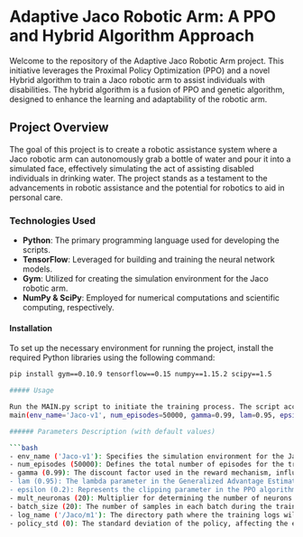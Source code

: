 # Adaptive Jaco Robotic Arm: A PPO and Hybrid Algorithm Approach

Welcome to the repository of the Adaptive Jaco Robotic Arm project. This initiative leverages the Proximal Policy Optimization (PPO) and a novel Hybrid algorithm to train a Jaco robotic arm to assist individuals with disabilities. The hybrid algorithm is a fusion of PPO and genetic algorithm, designed to enhance the learning and adaptability of the robotic arm.

## Project Overview

The goal of this project is to create a robotic assistance system where a Jaco robotic arm can autonomously grab a bottle of water and pour it into a simulated face, effectively simulating the act of assisting disabled individuals in drinking water. The project stands as a testament to the advancements in robotic assistance and the potential for robotics to aid in personal care.

### Technologies Used

- **Python**: The primary programming language used for developing the scripts.
- **TensorFlow**: Leveraged for building and training the neural network models.
- **Gym**: Utilized for creating the simulation environment for the Jaco robotic arm.
- **NumPy & SciPy**: Employed for numerical computations and scientific computing, respectively.

#### Installation

To set up the necessary environment for running the project, install the required Python libraries using the following command:

```bash
pip install gym==0.10.9 tensorflow==0.15 numpy==1.15.2 scipy==1.5

##### Usage

Run the MAIN.py script to initiate the training process. The script accepts several parameters that influence the training dynamics. Edit the following line in MAIN.py to customize the training:
main(env_name='Jaco-v1', num_episodes=50000, gamma=0.99, lam=0.95, epsilon=0.2, mult_neuronas=20, batch_size=20, log_name='/Jaco/m1', policy_std=0)

###### Parameters Description (with default values)

```bash
- env_name ('Jaco-v1'): Specifies the simulation environment for the Jaco robotic arm.
- num_episodes (50000): Defines the total number of episodes for the training session.
- gamma (0.99): The discount factor used in the reward mechanism, influencing the agent's focus on short-term vs. long-term rewards.
- lam (0.95): The lambda parameter in the Generalized Advantage Estimation (GAE), determining the trade-off between bias and variance in the estimation.
- epsilon (0.2): Represents the clipping parameter in the PPO algorithm, helping to maintain the policy's stability.
- mult_neuronas (20): Multiplier for determining the number of neurons in each layer of the neural network.
- batch_size (20): The number of samples in each batch during the training process, influencing the gradient descent optimization.
- log_name ('/Jaco/m1'): The directory path where the training logs will be stored.
- policy_std (0): The standard deviation of the policy, affecting the exploration strategy of the agent.
